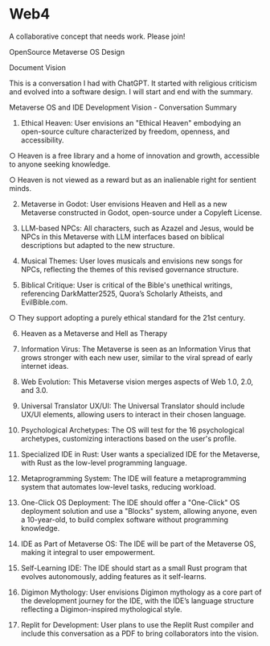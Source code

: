 # Web4
A collaborative concept that needs work. Please join!

OpenSource Metaverse OS Design

Document Vision

This is a conversation I had with ChatGPT. It started with religious criticism and evolved into a
software design. I will start and end with the summary.

Metaverse OS and IDE Development Vision - Conversation Summary

1. Ethical Heaven: User envisions an "Ethical Heaven" embodying an open-source culture
characterized by freedom, openness, and accessibility.

○ Heaven is a free library and a home of innovation and growth, accessible to
anyone seeking knowledge.

○ Heaven is not viewed as a reward but as an inalienable right for sentient minds.

2. Metaverse in Godot: User envisions Heaven and Hell as a new Metaverse constructed
in Godot, open-source under a Copyleft License.

3. LLM-based NPCs: All characters, such as Azazel and Jesus, would be NPCs in this
Metaverse with LLM interfaces based on biblical descriptions but adapted to the new
structure.

4. Musical Themes: User loves musicals and envisions new songs for NPCs, reflecting the
themes of this revised governance structure.

5. Biblical Critique: User is critical of the Bible's unethical writings, referencing
DarkMatter2525, Quora’s Scholarly Atheists, and EvilBible.com.

○ They support adopting a purely ethical standard for the 21st century.

6. Heaven as a Metaverse and Hell as Therapy

7. Information Virus: The Metaverse is seen as an Information Virus that grows stronger
with each new user, similar to the viral spread of early internet ideas.

8. Web Evolution: This Metaverse vision merges aspects of Web 1.0, 2.0, and 3.0.

9. Universal Translator UX/UI: The Universal Translator should include UX/UI elements,
allowing users to interact in their chosen language.

10. Psychological Archetypes: The OS will test for the 16 psychological archetypes,
customizing interactions based on the user's profile.

11. Specialized IDE in Rust: User wants a specialized IDE for the Metaverse, with Rust as
the low-level programming language.

12. Metaprogramming System: The IDE will feature a metaprogramming system that
automates low-level tasks, reducing workload.

13. One-Click OS Deployment: The IDE should offer a "One-Click" OS deployment solution
and use a "Blocks" system, allowing anyone, even a 10-year-old, to build complex
software without programming knowledge.

14. IDE as Part of Metaverse OS: The IDE will be part of the Metaverse OS, making it
integral to user empowerment.

15. Self-Learning IDE: The IDE should start as a small Rust program that evolves
autonomously, adding features as it self-learns.

16. Digimon Mythology: User envisions Digimon mythology as a core part of the
development journey for the IDE, with the IDE’s language structure reflecting a
Digimon-inspired mythological style.

17. Replit for Development: User plans to use the Replit Rust compiler and include this
conversation as a PDF to bring collaborators into the vision.
